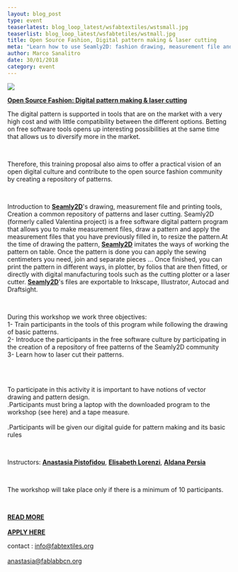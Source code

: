 ```yaml
---
layout: blog_post
type: event
teaserlatest: blog_loop_latest/wsfabtextiles/wstsmall.jpg
teaserlist: blog_loop_latest/wsfabtetiles/wstmall.jpg
title: Open Source Fashion, Digital pattern making & laser cutting
meta: "Learn how to use Seamly2D: fashion drawing, measurement file and printing tools, repository of patterns, laser cutting and much more during this intensive course."
author: Marco Sanalitro
date: 30/01/2018 
category: event
---
```


<img src= "http://www.fablabbcn.org/img/blog/blog_loop_latest/wsfabtextiles/wst1.jpg" align="middle"> 
<br>

<strong><a href="http://fablab.fikket.com/event/moda-de-codigo-abierto-open-source-fashion">Open Source Fashion: Digital pattern making & laser cutting</a></strong>

<p>The digital pattern is supported in tools that are on the market with a very high cost and with little compatibility between the different options. Betting on free software tools opens up interesting possibilities at the same time that allows us to diversify more in the market.</p><br>
<p>Therefore, this training proposal also aims to offer a practical vision of an open digital culture and contribute to the open source fashion community by creating a repository of patterns.  </p><br>
 
<p>Introduction to <strong><a href="https://valentina-project.org/">Seamly2D</a></strong>'s drawing, measurement file and printing tools, Creation a common repository of patterns and laser cutting. 
Seamly2D (formerly called Valentina project) is a free software digital pattern program that allows you to make measurement files, draw a pattern and apply the measurement files that you have previously filled in, to resize the pattern.At the time of drawing the pattern, <strong><a href="https://valentina-project.org/">Seamly2D</a></strong> imitates the ways of working the pattern on table. Once the pattern is done you can apply the sewing centimeters you need, join and separate pieces ...
Once finished, you can print the pattern in different ways, in plotter, by folios that are then fitted, or directly with digital manufacturing tools such as the cutting plotter or a laser cutter. 
<strong><a href="https://valentina-project.org/">Seamly2D</a></strong>'s files are exportable to Inkscape, Illustrator, Autocad and Draftsight.</p><br>
 
<p>During this workshop we work three objectives:<br>
1- Train participants in the tools of this program while following the drawing of basic patterns.<br>
2- Introduce the participants in the free software culture by participating in the creation of a repository of free patterns of the Seamly2D community<br>
3- Learn how to laser cut their patterns.</p><br>
 <br>
<p>To participate in this activity it is important to have notions of vector drawing and pattern design.<br>
.Participants must bring a laptop with the downloaded program to the workshop (see here) and a tape measure.<br><br>
.Participants will be given our digital guide for pattern making and its basic rules</p><br>
 
<p>Instructors: <strong><a href="https://fablabbcn.org/about_us.html">Anastasia Pistofidou</a></strong>, <strong><a href="https://fabtextiles.org/tag/elisabeth-lorenzi/">Elisabeth Lorenzi</a></strong>, <strong><a href="https://fabtextiles.org/tag/elisabeth-lorenzi/">Aldana Persia</a></strong></p><br>
 
<p>The workshop will take place only if there is a minimum of 10 participants.</p><br>

<strong><a href="http://fabtextiles.org/workshop-open-source-fashion/">READ MORE</a></strong>  <br><br>
<strong><a href="http://fablab.fikket.com/event/moda-de-codigo-abierto-open-source-fashion">APPLY HERE</a></strong> 
 
contact : info@fabtextiles.org <br><br>
anastasia@fablabbcn.org <br><br>

